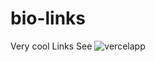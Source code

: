 # bio-links
Very cool Links
See
![vercelapp](https://user-images.githubusercontent.com/86695688/178335344-683073e8-2c61-40bb-98dd-7bc122d6708b.png)

